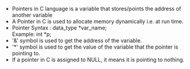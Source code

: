 * Pointers in C language is a variable that stores/points the address of another variable
*  A Pointer in C is used to allocate memory dynamically i.e. at run time. 
* Pointer Syntax : data_type *var_name;  
 Example: int *p;
* '&' symbol is used to get the address of the variable.
* '*' symbol is used to get the value of the variable that the pointer is pointing     to.
* If a pointer in C is assigned to NULL, it means it is pointing to nothing.
